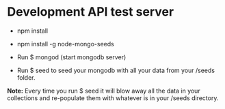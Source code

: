 Development API test server
===========================

* npm install

* npm install -g node-mongo-seeds

* Run $ mongod (start mongodb server)

* Run $ seed to seed your mongodb with all your data from your /seeds folder.

**Note:** Every time you run $ seed it will blow away all the data in your collections and re-populate them with whatever is in your /seeds directory.



